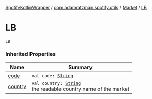 [SpotifyKotlinWrapper](../../index.md) / [com.adamratzman.spotify.utils](../index.md) / [Market](index.md) / [LB](./-l-b.md)

# LB

`LB`

### Inherited Properties

| Name | Summary |
|---|---|
| [code](code.md) | `val code: `[`String`](https://kotlinlang.org/api/latest/jvm/stdlib/kotlin/-string/index.html) |
| [country](country.md) | `val country: `[`String`](https://kotlinlang.org/api/latest/jvm/stdlib/kotlin/-string/index.html)<br>the readable country name of the market |
